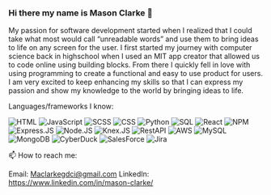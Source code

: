 ### Hi there my name is Mason Clarke 👋
My passion for software development
started when I realized that I could
take what most would call
“unreadable words” and use them to
bring ideas to life on any screen for
the user. I first started my journey
with computer science back in
highschool when I used an MIT app
creator that allowed us to code online
using building blocks. From there I
quickly fell in love with using programming to
create a functional and easy to use
product for users. I am very excited to
keep enhancing my skills so that I can
express my passion and show my
knowledge to the world by bringing
ideas to life.
<!--
**Masons-coding/Masons-coding** is a ✨ _special_ ✨ repository because its `README.md` (this file) appears on your GitHub profile.

Here are some ideas to get you started:
- 🔭 I’m currently working on ...
- 🌱 I’m currently learning ...
- 👯 I’m looking to collaborate on ...
- 🤔 I’m looking for help with ...
- 💬 Ask me about ...
- 😄 Pronouns: ...
- ⚡ Fun fact: ...
-->

Languages/frameworks I know:
<p>
  <img alt="HTML" src="https://img.shields.io/badge/HTML-1572B6?&logoColor=white&style=for-the-badge" />
  <img alt="JavaScript" src="https://img.shields.io/badge/JavaScript-E34F26?t&logoColor=white&style=for-the-badge" />
  <img alt="SCSS" src="https://img.shields.io/badge/SCSS-1572B6?&logoColor=white&style=for-the-badge" />
  <img alt="CSS" src="https://img.shields.io/badge/CSS-E34F26?&logoColor=white&style=for-the-badge" />
  <img alt="Python" src="https://img.shields.io/badge/Python-1572B6?&logoColor=white&style=for-the-badge" />
  <img alt='SQL' src='https://img.shields.io/badge/SQL-100000?style=for-the-badge&logo=&logoColor=white&labelColor=E34F26&color=E34F26'/>
  <img alt="React" src="https://img.shields.io/badge/React-1572B6?&logoColor=white&style=for-the-badge" />
  <img alt="NPM" src="https://img.shields.io/badge/NPM-E34F26?&logoColor=white&style=for-the-badge" />
  <img alt="Express.JS" src="https://img.shields.io/badge/Express JS-1572B6?&logoColor=white&style=for-the-badge" />
  <img alt="Node.JS" src="https://img.shields.io/badge/Node JS-E34F26?&logoColor=white&style=for-the-badge" />
  <img alt='Knex.JS' src='https://img.shields.io/badge/KNEX_JS-100000?style=for-the-badge&logo=&logoColor=white&labelColor=1572B6&color=1572B6'/>
  <img alt='RestAPI' src='https://img.shields.io/badge/REST_API-100000?style=for-the-badge&logo=&logoColor=white&labelColor=1572B6&color=1572B6'/>
  <img alt='AWS' src='https://img.shields.io/badge/AWS-100000?style=for-the-badge&logo=&logoColor=white&labelColor=E34F26&color=E34F26'/>
  <img alt="MySQL" src="https://img.shields.io/badge/MySQL-1572B6?&logoColor=white&style=for-the-badge" />
  <img alt='MongoDB' src='https://img.shields.io/badge/Mongo_db-100000?style=for-the-badge&logo=&logoColor=white&labelColor=E34F26&color=E34F26'/>
  <img alt='CyberDuck' src='https://img.shields.io/badge/cyberduck-100000?style=for-the-badge&logo=&logoColor=white&labelColor=1572B6&color=1572B6'/>
  <img alt='SalesForce' src='https://img.shields.io/badge/salesforce-100000?style=for-the-badge&logo=&logoColor=white&labelColor=E34F26&color=E34F26'/>
  <img alt='Jira' src='https://img.shields.io/badge/jira-100000?style=for-the-badge&logo=&logoColor=white&labelColor=1572B6&color=1572B6'/>
</p>

📫 How to reach me:

Email: Maclarkegdci@gmail.com 
LinkedIn: https://www.linkedin.com/in/mason-clarke/
